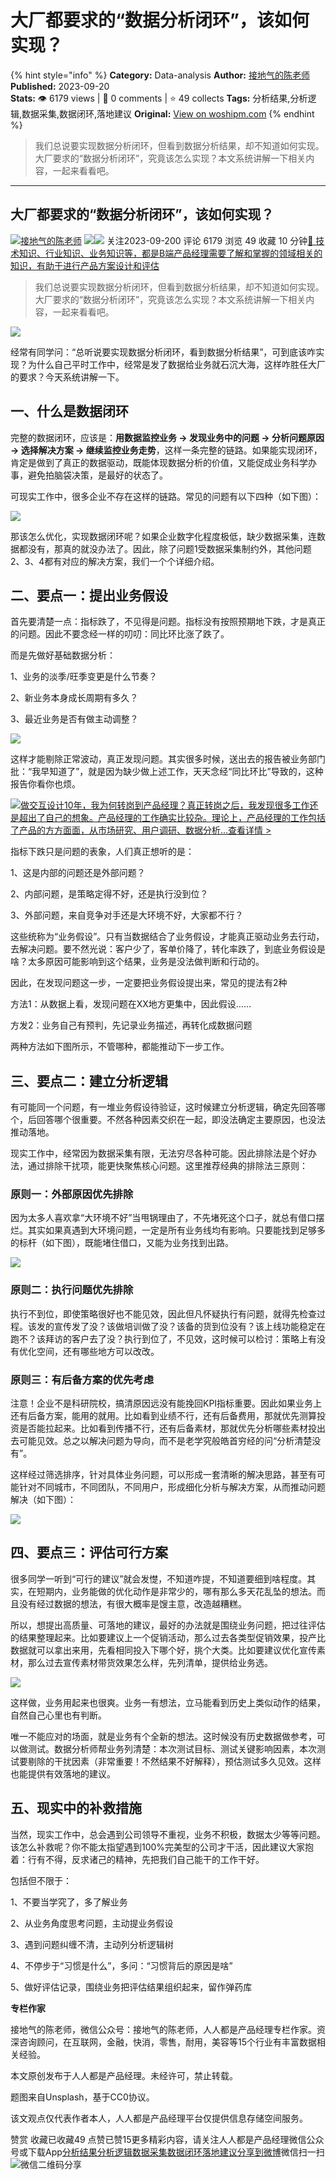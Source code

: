 # 大厂都要求的“数据分析闭环”，该如何实现？
{% hint style="info" %}
**Category:** Data-analysis
**Author:** [接地气的陈老师](https://www.woshipm.com/u/773891)
**Published:** 2023-09-20  
**Stats:** 👁️ 6179 views | 💬 0 comments | ⭐ 49 collects
**Tags:** 分析结果,分析逻辑,数据采集,数据闭环,落地建议
**Original:** [View on woshipm.com](https://www.woshipm.com/data-analysis/5907374.html)
{% endhint %}
> 我们总说要实现数据分析闭环，但看到数据分析结果，却不知道如何实现。大厂要求的“数据分析闭环”，究竟该怎么实现？本文系统讲解一下相关内容，一起来看看吧。

---

## 大厂都要求的“数据分析闭环”，该如何实现？

[![](https://image.woshipm.com/wp-files/2019/08/0GkAbc8ZooEsibtWEUNO.png!/both/72x72)](https://www.woshipm.com/u/773891)[接地气的陈老师](https://www.woshipm.com/u/773891) ![](https://static.woshipm.com/tag/1121_1@2x.png)![](https://static.woshipm.com/tag/2103_1@2x.png) 关注2023-09-200 评论 6179 浏览 49 收藏 10 分钟[🔗 技术知识、行业知识、业务知识等，都是B端产品经理需要了解和掌握的领域相关的知识，有助于进行产品方案设计和评估](https://ke.qidianla.com/courses/bcpm)

> 我们总说要实现数据分析闭环，但看到数据分析结果，却不知道如何实现。大厂要求的“数据分析闭环”，究竟该怎么实现？本文系统讲解一下相关内容，一起来看看吧。

![](https://image.woshipm.com/2023/04/14/76d86fe2-da9e-11ed-9b82-00163e0b5ff3.png)

经常有同学问：“总听说要实现数据分析闭环，看到数据分析结果”，可到底该咋实现？为什么自己平时工作中，经常是发了数据给业务就石沉大海，这样咋胜任大厂的要求？今天系统讲解一下。

## 一、什么是数据闭环

完整的数据闭环，应该是：**用数据监控业务 → 发现业务中的问题 → 分析问题原因 → 选择解决方案 → 继续监控业务走势**，这样一条完整的链路。如果能实现闭环，肯定是做到了真正的数据驱动，既能体现数据分析的价值，又能促成业务科学办事，避免拍脑袋决策，是最好的状态了。

可现实工作中，很多企业不存在这样的链路。常见的问题有以下四种（如下图）：

![](https://image.woshipm.com/wp-files/2023/09/Lx4Y7B5M4SmWzZ9nYwGi.png)

那该怎么优化，实现数据闭环呢？如果企业数字化程度极低，缺少数据采集，连数据都没有，那真的就没办法了。因此，除了问题1受数据采集制约外，其他问题2、3、4都有对应的解决方案，我们一个个详细介绍。

## 二、要点一：提出业务假设

首先要清楚一点：指标跌了，不见得是问题。指标没有按照预期地下跌，才是真正的问题。因此不要念经一样的叨叨：同比环比涨了跌了。

而是先做好基础数据分析：

1、业务的淡季/旺季变更是什么节奏？

2、新业务本身成长周期有多久？

3、最近业务是否有做主动调整？

![](https://image.woshipm.com/wp-files/2023/09/2I1gWP91gvjHVXPd0fFl.png)

这样才能剔除正常波动，真正发现问题。其实很多时候，送出去的报告被业务部门批：“我早知道了”，就是因为缺少做上述工作，天天念经“同比环比”导致的，这种报告你看你也烦。

[![](https://image.woshipm.com/2023/08/02/769bf6f4-30e6-11ee-b3cb-00163e0b5ff3.png)做交互设计10年，我为何转岗到产品经理？真正转岗之后，我发现很多工作还是超出了自己的想象。产品经理的工作确实比较杂。理论上，产品经理的工作包括了产品的方方面面，从市场研究、用户调研、数据分析...查看详情 >](https://ke.qidianla.com/courses/bcpm)

指标下跌只是问题的表象，人们真正想听的是：

1、这是内部的问题还是外部问题？

2、内部问题，是策略定得不好，还是执行没到位？

3、外部问题，来自竞争对手还是大环境不好，大家都不行？

这些统称为“业务假设”。只有当数据结合了业务假设，才能真正驱动业务去行动，去解决问题。要不然光说：客户少了，客单价降了，转化率跌了，到底业务假设是啥？太多原因可能影响到这个结果，业务是没法做判断和行动的。

因此，在发现问题这一步，一定要把业务假设提出来，常见的提法有2种

方法1：从数据上看，发现问题在XX地方更集中，因此假设……

方发2：业务自己有预判，先记录业务描述，再转化成数据问题

两种方法如下图所示，不管哪种，都能推动下一步工作。

## 三、要点二：建立分析逻辑

有可能同一个问题，有一堆业务假设待验证，这时候建立分析逻辑，确定先回答哪个，后回答哪个很重要。不然各种因素交织在一起，即没法确定主要原因，也没法推动落地。

现实工作中，经常因为数据采集有限，无法穷尽各种可能。因此排除法是个好办法，通过排除干扰项，能更快聚焦核心问题。这里推荐经典的排除法三原则：

### 原则一：外部原因优先排除

因为太多人喜欢拿“大环境不好”当甩锅理由了，不先堵死这个口子，就总有借口摆烂。其实如果真遇到大环境问题，一定是所有业务线均有影响。只要能找到足够多的标杆（如下图），既能堵住借口，又能为业务找到出路。

![](https://image.woshipm.com/wp-files/2023/09/oWTcbhs8oy4ddmFwl7er.png)

### 原则二：执行问题优先排除

执行不到位，即使策略很好也不能见效，因此但凡怀疑执行有问题，就得先检查过程。该发的宣传发了没？该做培训做了没？该备的货到位没有？该上线功能稳定在跑不？该拜访的客户去了没？执行到位了，不见效，这时候可以检讨：策略上有没有优化空间，还有哪些地方可以改改。

### 原则三：有后备方案的优先考虑

注意！企业不是科研院校，搞清原因远没有能挽回KPI指标重要。因此如果业务上还有后备方案，能用的就用。比如看到业绩不行，还有后备费用，那就优先测算投资是否能拉起来。比如看到传播不行，还有后备素材，那就优先分析哪些素材投出去可能见效。总之以解决问题为导向，而不是老学究般皓首穷经的问“分析清楚没有”。

这样经过筛选排序，针对具体业务问题，可以形成一套清晰的解决思路，甚至有可能针对不同城市，不同团队，不同用户，形成细化分析与解决方案，从而推动问题解决（如下图）：

![](https://image.woshipm.com/wp-files/2023/09/Rdks8QrfjVS36tMw0U4m.png)

## 四、要点三：评估可行方案

很多同学一听到“可行的建议”就会发憷，不知道咋提，不知道要细到啥程度。其实，在短期内，业务能做的优化动作是非常少的，哪有那么多天花乱坠的想法。而且没有经过数据的想法，有很大概率是馊主意，改造越糟糕。

所以，想提出高质量、可落地的建议，最好的办法就是围绕业务问题，把过往评估的结果整理起来。比如要建议上一个促销活动，那么过去各类型促销效果，投产比数据就可以拿出来用，先看相同投入下哪个好，挑个大类。比如要建议优化宣传素材，那么过去宣传素材带货效果怎么样，先列清单，提供给业务选。

![](https://image.woshipm.com/wp-files/2023/09/Zjte1PVw7wQGqwJVozqs.png)

这样做，业务用起来也很爽。业务一有想法，立马能看到历史上类似动作的结果，自然自己心里也有判断。

唯一不能应对的场面，就是业务有个全新的想法。这时候没有历史数据做参考，可以做测试。数据分析师帮业务列清楚：本次测试目标、测试关键影响因素，本次测试要剔除的干扰因素（非常重要！不然结果不好解释），预估测试多久见效。这样也能提供有效落地的建议。

## 五、现实中的补救措施

当然，现实工作中，总会遇到公司领导不重视，业务不积极，数据太少等等问题。该怎么补救呢？你不能太指望遇到100%完美型的公司才干活，因此建议大家抱着：行有不得，反求诸己的精神，先把我们自己能干的工作干好。

包括但不限于：

1、不要当学究了，多了解业务

2、从业务角度思考问题，主动提业务假设

3、遇到问题纠缠不清，主动列分析逻辑树

4、不停步于“习惯是什么”，多问：“习惯背后的原因是啥”

5、做好评估记录，围绕业务把评估结果组织起来，留作弹药库

**专栏作家**

接地气的陈老师，微信公众号：接地气的陈老师，人人都是产品经理专栏作家。资深咨询顾问，在互联网，金融，快消，零售，耐用，美容等15个行业有丰富数据相关经验。

本文原创发布于人人都是产品经理。未经许可，禁止转载。

题图来自Unsplash，基于CC0协议。

该文观点仅代表作者本人，人人都是产品经理平台仅提供信息存储空间服务。

赞赏 收藏已收藏49 点赞已赞15更多精彩内容，请关注人人都是产品经理微信公众号或下载App[分析结果](https://www.woshipm.com/tag/%e5%88%86%e6%9e%90%e7%bb%93%e6%9e%9c)[分析逻辑](https://www.woshipm.com/tag/%e5%88%86%e6%9e%90%e9%80%bb%e8%be%91)[数据采集](https://www.woshipm.com/tag/%e6%95%b0%e6%8d%ae%e9%87%87%e9%9b%86)[数据闭环](https://www.woshipm.com/tag/%e6%95%b0%e6%8d%ae%e9%97%ad%e7%8e%af)[落地建议](https://www.woshipm.com/tag/%e8%90%bd%e5%9c%b0%e5%bb%ba%e8%ae%ae)[分享到微博](https://service.weibo.com/share/share.php?appkey=2775287854&title=大厂都要求的“数据分析闭环”，该如何实现？&url=https://www.woshipm.com/data-analysis/5907374.html&pic=https://image.woshipm.com/2023/04/14/76d86fe2-da9e-11ed-9b82-00163e0b5ff3.png)微信扫一扫![微信二维码](https://api.pwmqr.com/qrcode/create/?url=https://www.woshipm.com/data-analysis/5907374.html)分享